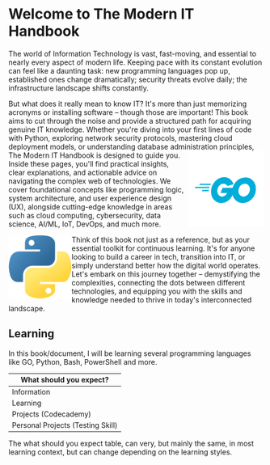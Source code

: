 # Welcome to The Modern IT Handbook

The world of Information Technology is vast, fast-moving, and essential to nearly every aspect of modern life. Keeping pace with its constant evolution can feel like a daunting task: new programming languages pop up, established ones change dramatically; security threats evolve daily; the infrastructure landscape shifts constantly.

But what does it really mean to know IT? It's more than just memorizing acronyms or installing software – though those are important! This book aims to cut through the noise and provide a structured path for acquiring genuine IT knowledge. Whether you're diving into your first lines of code with Python, exploring network security protocols, mastering cloud deployment models, or understanding database administration principles, The Modern IT Handbook is designed to guide you.
<img style="float: right;" src="images/go.png"  width="150" height="150">
Inside these pages, you'll find practical insights, clear explanations, and actionable advice on navigating the complex web of technologies. We cover foundational concepts like programming logic, system architecture, and user experience design (UX), alongside cutting-edge knowledge in areas such as cloud computing, cybersecurity, data science, AI/ML, IoT, DevOps, and much more.

<img style="float: left;" src="images/python3-introdaction image.png"  width="125" height="125">
Think of this book not just as a reference, but as your essential toolkit for continuous learning. It's for anyone looking to build a career in tech, transition into IT, or simply understand better how the digital world operates. Let's embark on this journey together – demystifying the complexities, connecting the dots between different technologies, and equipping you with the skills and knowledge needed to thrive in today's interconnected landscape.

## Learning

In this book/document, I will be learning several programming languages like GO, Python, Bash, PowerShell and more.

| What should you expect?           | 
| --------------------------------- |
| Information                       |
| Learning                          |
| Projects  (Codecademy)            |
| Personal Projects (Testing Skill) |

The what should you expect table, can very, but mainly the same, in most learning context, but can change depending on the learning styles.

